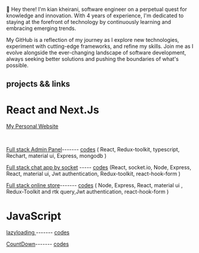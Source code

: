 <p>👋 Hey there! I'm kian kheirani, software engineer on a perpetual quest for knowledge and innovation. With 4 years of experience, I'm dedicated to staying at the forefront of technology by continuously learning and embracing emerging trends.

My GitHub is a reflection of my journey as I explore new technologies, experiment with cutting-edge frameworks, and refine my skills. Join me as I evolve alongside the ever-changing landscape of software development, always seeking better solutions and pushing the boundaries of what's possible.</p>

## projects && links 
 # React and Next.Js
   <a href='https://adminpanel-rj85.onrender.com'>My Personal Website<a/>
   
   <br>
   
   <a href='https://adminpanel-rj85.onrender.com'>Full stack Admin Panel<a/>------- 
   <a href='https://github.com/kiancodemy/adminpanel'>codes<a/><span> ( React, Redux-toolkit, typescript, Rechart, material ui, Express, mongodb <span/>)
   <br>

   <a href='https://chat-app-by-socket-io.onrender.com/'>Full stack chat app by socket<a/> -----
   <a href='https://github.com/kiancodemy/mernstack'>codes<a/><span> (React, socket.io, Node, Express, React, material ui, Jwt authentication, Redux-toolkit, react-hook-form )<span/>
   <br>


     
     
   <a href='https://chat-app-by-socket-io.onrender.com/'>Full stack online store<a/>------- <a 
   href='https://github.com/kiancodemy/mernstack'>codes<a/><span> ( Node, Express, React, material ui , Redux-Toolkit and rtk query,Jwt authentication, react-hook-form<span/> )
   <br>
 
     
  
     
   
    
     
 
       

# JavaScript
  <a href='https://exquisite-sunburst-6ac1e8.netlify.app'>lazyloading <a/>------- <a href='https://github.com/kiancodemy/lazy'>codes<a/>
    <br>
 
    
  <a href='https://glittery-pothos-b39059.netlify.app/'>CountDown<a/>------- <a href='https://github.com/kiancodemy/Countdown-project'>codes<a/>
  <br>
 

 
  
        

     
    
      
   
  
   
     


     

 

  

 
  
     
   
    

  
  



 
    

    
    
    
  

